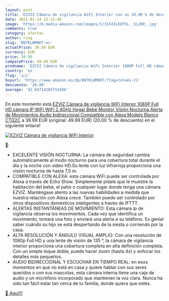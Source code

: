 ```yaml
---
layout: post
title: 'EZVIZ Cámara de vigilancia WiFi Interior con un 20.00 % de descuento'
date: 2021-01-14 13:12:49
image: 'https://m.media-amazon.com/images/I/31FAILE8ThL._SL200_.jpg'
comments: true
category: ofertas
author: ring
slug: 'B07KLWM8KT-es'
actualPrice: 39.99 EUR
currency: EUR
price: 39.99
comparePrice: 49.99 EUR
prodname: 'EZVIZ Cámara de vigilancia WiFi Interior 1080P Full HD cámara IP WiFi WiFi 2.4GHz Hogar Bebé Monitor Visión Nocturna Alerta de Movimientos Audio bidireccional Compatible con Alexa Modelo Blanco CTQ2C'
country: 'es'
flag: '🇪🇸'
buyurl: 'https://www.amazon.es/dp/B07KLWM8KT/?tag=tolees-21'
descuento: '20.00'
average: '42.84714285714286'
---
```


En este momento está [EZVIZ Cámara de vigilancia WiFi Interior 1080P Full HD cámara IP WiFi WiFi 2.4GHz Hogar Bebé Monitor Visión Nocturna Alerta de Movimientos Audio bidireccional Compatible con Alexa Modelo Blanco CTQ2C](https://www.amazon.es/dp/B07KLWM8KT/?tag=tolees-21) a 39.99 EUR (original: 49.99 EUR) (20.00 %  de descuento) en el siguiente enlace!

[![EZVIZ Cámara de vigilancia WiFi Interior](https://m.media-amazon.com/images/I/31FAILE8ThL._SL200_.jpg)](https://www.amazon.es/dp/B07KLWM8KT/?tag=tolees-21)

🔎:

- EXCELENTE VISIÓN NOCTURNA: La cámara de seguridad cambia automáticamente al modo nocturno para una cobertura total durante el día y la noche con video HD.Su lente con luz infrarroja proporciona una visión nocturna de hasta 7,5 m.
- COMPATIBLE CON ALEXA: esta cámara WiFi puede ser controlada por Alexa a través de Echo Show. Simplemente pídale que le muestre la habitación del bebé, el patio o cualquier lugar donde tenga una cámara EZVIZ. Manténgase atento a las nuevas habilidades a medida que nuestra relación con Alexa crece. También puede ser controlado por otros dispositivos domésticos inteligentes a través de IFTTT.
- ALERTAS INSTANTÁNEAS DE MOVIMIENTO: Esta cámara ip de vigilancia observa los movimientos. Cada vez que identifica un movimiento, tomará una foto y enviará una alerta a su teléfono. Es genial saber cuándo su hijo se está despertando de la siesta o corriendo por la casa.
- ALTA RESOLUCIÓN Y ÁNGULO VISUAL AMPLIO: Con una resolución de 1080p Full HD y una lente de visión de 135 °, la cámara de vigilancia interior proporciona una cobertura completa en alta definición completa. Con un simple toque doble, puede hacer zoom (hasta 4x) y enfocar los detalles más pequeños.
- AUDIO BIDIRECCIONAL Y ESCUCHAR EN TIEMPO REAL: en esos momentos en que no está en casa y quiere hablar con sus seres queridos o con sus mascotas, esta cámara interna tiene una caja de audio y un micrófono incorporado que mantienen la voz clara. Nunca ha sido tan fácil estar tan cerca de tu familia, donde quiera que estés.

[🛒 Aquí!!!](https://www.amazon.es/dp/B07KLWM8KT/?tag=tolees-21)
